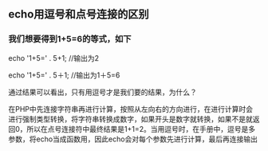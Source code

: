 ## echo用逗号和点号连接的区别

### 我们想要得到1+5=6的等式，如下

echo '1+5=' . 5+1; //输出为2

echo '1+5=' . 5＋1; //输出为1＋5=6 

通过结果可以看出，只有用逗号才是我们要的结果，为什么？

在PHP中先连接字符串再进行计算，按照从左向右的方向进行，在进行计算时会进行强制类型转换，将字符串转换成数字，如果开头是数字就转换，如果不是就返回0，所以在点号连接符中最终结果是1+1=2。当用逗号时，在手册中，逗号是多参数，将echo当成函数用，因此echo会对每个参数先进行计算，最后再连接输出